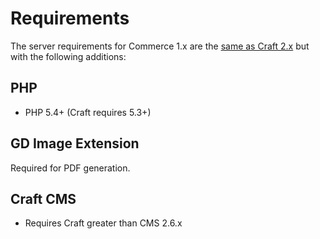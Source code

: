 # Requirements

The server requirements for Commerce 1.x are the [same as Craft 2.x](https://craftcms.com/docs/2.x/requirements.html) but with the following additions:

## PHP

* PHP 5.4+ (Craft requires 5.3+)

## GD Image Extension

Required for PDF generation.

## Craft CMS

* Requires Craft greater than CMS 2.6.x
